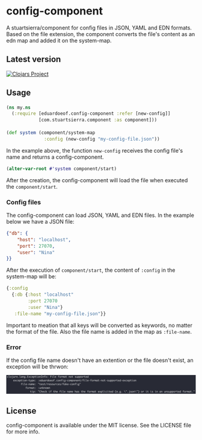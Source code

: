 # config-component

A stuartsierra/component for config files in JSON, YAML and EDN formats. Based on the file extension, the component converts the file's content as an edn map and added it on the system-map.

## Latest version

[![Clojars Project](https://img.shields.io/clojars/v/eduardoeof/config-component.svg)](https://clojars.org/eduardoeof/config-component)

## Usage

```clj
(ns my.ns
  (:require [eduardoeof.config-component :refer [new-config]]
            [com.stuartsierra.component :as component]))

(def system (component/system-map
              :config (new-config "my-config-file.json"))
```

In the example above, the function `new-config` receives the config file's name and returns a config-component.

```clj
(alter-var-root #'system component/start)
```

After the creation, the config-component will load the file when executed the `component/start`.

### Config files

The config-component can load JSON, YAML and EDN files. In the example below we have a JSON file:

```json
{"db": {
    "host": "localhost",
    "port": 27070,
    "user": "Nina"
}}
```

After the execution of `component/start`, the content of `:config` in the system-map will be:

```clj
{:config
  {:db {:host "localhost"
        :port 27070
        :user "Nina"}
   :file-name "my-config-file.json"}}
```

Important to meation that all keys will be converted as keywords, no matter the format of the file. Also the file name is added in the map as `:file-name`.

### Error

If the config file name doesn't have an extention or the file doesn't exist, an exception will be thrwon:

![exception](img/exception.png)

## License

config-component is available under the MIT license. See the LICENSE file for more info.
